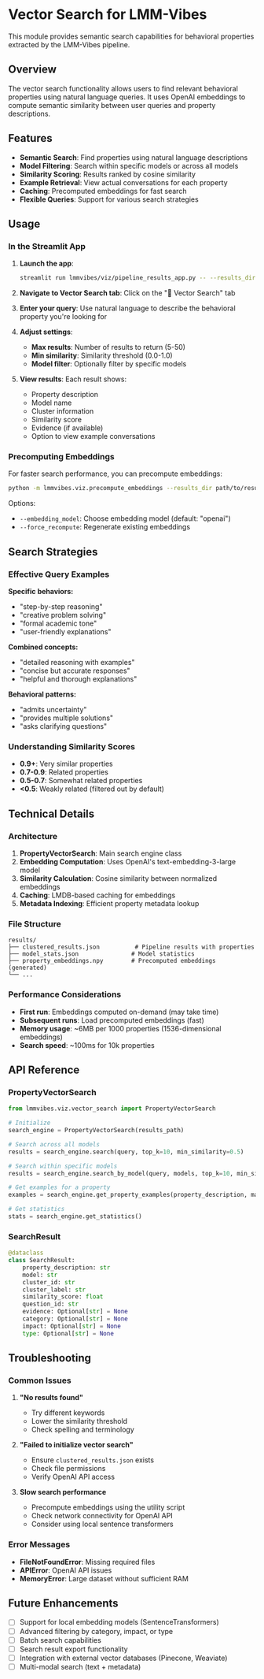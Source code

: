 # Vector Search for LMM-Vibes

This module provides semantic search capabilities for behavioral properties extracted by the LMM-Vibes pipeline.

## Overview

The vector search functionality allows users to find relevant behavioral properties using natural language queries. It uses OpenAI embeddings to compute semantic similarity between user queries and property descriptions.

## Features

- **Semantic Search**: Find properties using natural language descriptions
- **Model Filtering**: Search within specific models or across all models
- **Similarity Scoring**: Results ranked by cosine similarity
- **Example Retrieval**: View actual conversations for each property
- **Caching**: Precomputed embeddings for fast search
- **Flexible Queries**: Support for various search strategies

## Usage

### In the Streamlit App

1. **Launch the app**:
   ```bash
   streamlit run lmmvibes/viz/pipeline_results_app.py -- --results_dir path/to/results/
   ```

2. **Navigate to Vector Search tab**: Click on the "🔎 Vector Search" tab

3. **Enter your query**: Use natural language to describe the behavioral property you're looking for

4. **Adjust settings**:
   - **Max results**: Number of results to return (5-50)
   - **Min similarity**: Similarity threshold (0.0-1.0)
   - **Model filter**: Optionally filter by specific models

5. **View results**: Each result shows:
   - Property description
   - Model name
   - Cluster information
   - Similarity score
   - Evidence (if available)
   - Option to view example conversations

### Precomputing Embeddings

For faster search performance, you can precompute embeddings:

```bash
python -m lmmvibes.viz.precompute_embeddings --results_dir path/to/results/
```

Options:
- `--embedding_model`: Choose embedding model (default: "openai")
- `--force_recompute`: Regenerate existing embeddings

## Search Strategies

### Effective Query Examples

**Specific behaviors:**
- "step-by-step reasoning"
- "creative problem solving"
- "formal academic tone"
- "user-friendly explanations"

**Combined concepts:**
- "detailed reasoning with examples"
- "concise but accurate responses"
- "helpful and thorough explanations"

**Behavioral patterns:**
- "admits uncertainty"
- "provides multiple solutions"
- "asks clarifying questions"

### Understanding Similarity Scores

- **0.9+**: Very similar properties
- **0.7-0.9**: Related properties
- **0.5-0.7**: Somewhat related properties
- **<0.5**: Weakly related (filtered out by default)

## Technical Details

### Architecture

1. **PropertyVectorSearch**: Main search engine class
2. **Embedding Computation**: Uses OpenAI's text-embedding-3-large model
3. **Similarity Calculation**: Cosine similarity between normalized embeddings
4. **Caching**: LMDB-based caching for embeddings
5. **Metadata Indexing**: Efficient property metadata lookup

### File Structure

```
results/
├── clustered_results.json          # Pipeline results with properties
├── model_stats.json               # Model statistics
├── property_embeddings.npy        # Precomputed embeddings (generated)
└── ...
```

### Performance Considerations

- **First run**: Embeddings computed on-demand (may take time)
- **Subsequent runs**: Load precomputed embeddings (fast)
- **Memory usage**: ~6MB per 1000 properties (1536-dimensional embeddings)
- **Search speed**: ~100ms for 10k properties

## API Reference

### PropertyVectorSearch

```python
from lmmvibes.viz.vector_search import PropertyVectorSearch

# Initialize
search_engine = PropertyVectorSearch(results_path)

# Search across all models
results = search_engine.search(query, top_k=10, min_similarity=0.5)

# Search within specific models
results = search_engine.search_by_model(query, models, top_k=10, min_similarity=0.5)

# Get examples for a property
examples = search_engine.get_property_examples(property_description, max_examples=5)

# Get statistics
stats = search_engine.get_statistics()
```

### SearchResult

```python
@dataclass
class SearchResult:
    property_description: str
    model: str
    cluster_id: str
    cluster_label: str
    similarity_score: float
    question_id: str
    evidence: Optional[str] = None
    category: Optional[str] = None
    impact: Optional[str] = None
    type: Optional[str] = None
```

## Troubleshooting

### Common Issues

1. **"No results found"**
   - Try different keywords
   - Lower the similarity threshold
   - Check spelling and terminology

2. **"Failed to initialize vector search"**
   - Ensure `clustered_results.json` exists
   - Check file permissions
   - Verify OpenAI API access

3. **Slow search performance**
   - Precompute embeddings using the utility script
   - Check network connectivity for OpenAI API
   - Consider using local sentence transformers

### Error Messages

- **FileNotFoundError**: Missing required files
- **APIError**: OpenAI API issues
- **MemoryError**: Large dataset without sufficient RAM

## Future Enhancements

- [ ] Support for local embedding models (SentenceTransformers)
- [ ] Advanced filtering by category, impact, or type
- [ ] Batch search capabilities
- [ ] Search result export functionality
- [ ] Integration with external vector databases (Pinecone, Weaviate)
- [ ] Multi-modal search (text + metadata) 